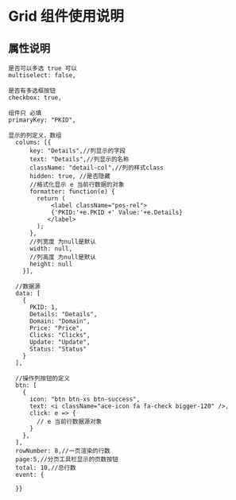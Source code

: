 # Grid 组件使用说明
## 属性说明

    是否可以多选 true 可以 
    multiselect: false,

    是否有多选框按钮
    checkbox: true,

    组件只 必填
    primaryKey: "PKID",

    显示的列定义，数组
      colums: [{
          key: "Details",//列显示的字段
          text: "Details",//列显示的名称
          className: "detail-col",//列的样式class
          hidden: true, //是否隐藏
          //格式化显示 e 当前行数据的对象
          formatter: function(e) {
            return (
                <label className="pos-rel">
                {'PKID:'+e.PKID +' Value:'+e.Details}
               </label>
            );
          },
          //列宽度 为null是默认
          width: null,
          //列高度 为null是默认
          height: null
        }],

      //数据源
      data: [
        {
          PKID: 1,
          Details: "Details",
          Domain: "Domain",
          Price: "Price",
          Clicks: "Clicks",
          Update: "Update",
          Status: "Status"
        }
      ],

      //操作列按钮的定义
      btn: [
        {
          icon: "btn btn-xs btn-success",
          text: <i className="ace-icon fa fa-check bigger-120" />,
          click: e => { 
            // e 当前行数据源对象
          }
        },
      ],
      rowNumber: 8,//一页渲染的行数
      page:5,//分页工具栏显示的页数按钮
      total: 10,//总行数
      event: {
       
      }}